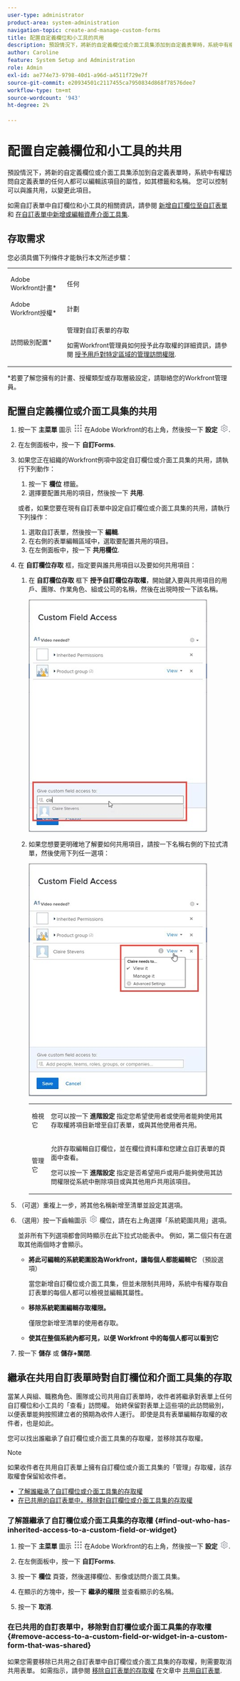 ```yaml
---
user-type: administrator
product-area: system-administration
navigation-topic: create-and-manage-custom-forms
title: 配置自定義欄位和小工具的共用
description: 預設情況下，將新的自定義欄位或介面工具集添加到自定義表單時，系統中有權訪問自定義表單的任何人都可以編輯該項目的屬性，如其標籤和名稱。 您可以控制可以與誰共用，以變更此項目。
author: Caroline
feature: System Setup and Administration
role: Admin
exl-id: ae774e73-9798-40d1-a96d-a4511f729e7f
source-git-commit: e20934501c2117455ca7950834d868f78576dee7
workflow-type: tm+mt
source-wordcount: '943'
ht-degree: 2%

---
```


# 配置自定義欄位和小工具的共用

預設情況下，將新的自定義欄位或介面工具集添加到自定義表單時，系統中有權訪問自定義表單的任何人都可以編輯該項目的屬性，如其標籤和名稱。 您可以控制可以與誰共用，以變更此項目。

如需自訂表單中自訂欄位和小工具的相關資訊，請參閱 [新增自訂欄位至自訂表單](../../../administration-and-setup/customize-workfront/create-manage-custom-forms/add-a-custom-field-to-a-custom-form.md) 和 [在自訂表單中新增或編輯資產介面工具集](../../../administration-and-setup/customize-workfront/create-manage-custom-forms/add-widget-or-edit-its-properties-in-a-custom-form.md).

## 存取需求

您必須具備下列條件才能執行本文所述步驟：

<table style="table-layout:auto"> 
 <col> 
 <col> 
 <tbody> 
  <tr data-mc-conditions=""> 
   <td role="rowheader"> <p>Adobe Workfront計畫*</p> </td> 
   <td>任何</td> 
  </tr> 
  <tr> 
   <td role="rowheader">Adobe Workfront授權*</td> 
   <td>計劃</td> 
  </tr> 
  <tr data-mc-conditions=""> 
   <td role="rowheader">訪問級別配置*</td> 
   <td> <p>管理對自訂表單的存取</p> <p>如需Workfront管理員如何授予此存取權的詳細資訊，請參閱 <a href="../../../administration-and-setup/add-users/configure-and-grant-access/grant-users-admin-access-certain-areas.md" class="MCXref xref">授予用戶對特定區域的管理訪問權限</a>.</p> </td> 
  </tr> 
 </tbody> 
</table>

&#42;若要了解您擁有的計畫、授權類型或存取層級設定，請聯絡您的Workfront管理員。

## 配置自定義欄位或介面工具集的共用

1. 按一下 **主菜單** 圖示 ![](assets/main-menu-icon.png) 在Adobe Workfront的右上角，然後按一下 **設定** ![](assets/gear-icon-settings.png).

1. 在左側面板中，按一下 **自訂Forms**.
1. 如果您正在組織的Workfront例項中設定自訂欄位或介面工具集的共用，請執行下列動作：

   1. 按一下 **欄位** 標籤。
   1. 選擇要配置共用的項目，然後按一下 **共用**.

   或者，如果您要在現有自訂表單中設定自訂欄位或介面工具集的共用，請執行下列操作：

   1. 選取自訂表單，然後按一下 **編輯**.
   1. 在右側的表單編輯區域中，選取要配置共用的項目。
   1. 在左側面板中，按一下 **共用欄位**.


1. 在 **自訂欄位存取** 框，指定要與誰共用項目以及要如何共用項目：

   1. 在 **自訂欄位存取** 框下 **授予自訂欄位存取權**，開始鍵入要與共用項目的用戶、團隊、作業角色、組或公司的名稱，然後在出現時按一下該名稱。

      ![](assets/share-field-give-access-to.jpg)

   1. 如果您想要更明確地了解要如何共用項目，請按一下名稱右側的下拉式清單，然後使用下列任一選項：

      ![](assets/share-field-view-mng-options.jpg)

      <table style="table-layout:auto"> 
       <col> 
       <col> 
       <tbody> 
        <tr> 
         <td role="rowheader">檢視它</td> 
         <td> <p>您可以按一下 <strong>進階設定</strong> 指定您希望使用者或使用者能夠使用其存取權將項目新增至自訂表單，或與其他使用者共用。</p> </td> 
        </tr> 
        <tr> 
         <td role="rowheader">管理它</td> 
         <td> <p>允許存取編輯自訂欄位，並在欄位資料庫和您建立自訂表單的頁面中查看。</p> <p>您可以按一下 <strong>進階設定</strong> 指定是否希望用戶或用戶能夠使用其訪問權限從系統中刪除項目或與其他用戶共用該項目。</p> </td> 
        </tr> 
       </tbody> 
      </table>

1. （可選）重複上一步，將其他名稱新增至清單並設定其選項。
1. （選用）按一下齒輪圖示 ![](assets/gear-icon-settings.png) 欄位，請在右上角選擇「系統範圍共用」選項。

   並非所有下列選項都會同時顯示在此下拉式功能表中。 例如，第二個只有在選取其他兩個時才會顯示。

   * **將此可編輯的系統範圍設為Workfront，讓每個人都能編輯它** （預設選項）

      當您新增自訂欄位或介面工具集，但並未限制共用時，系統中有權存取自訂表單的每個人都可以檢視並編輯其屬性。

   * **移除系統範圍編輯存取權限。**

      僅限您新增至清單的使用者存取。

   * **使其在整個系統內都可見，以便 Workfront 中的每個人都可以看到它**

1. 按一下 **儲存** 或 **儲存+關閉**.

## 繼承在共用自訂表單時對自訂欄位和介面工具集的存取

當某人與組、職務角色、團隊或公司共用自訂表單時，收件者將繼承對表單上任何自訂欄位和小工具的「查看」訪問權。 始終保留對表單上這些項的此訪問級別，以便表單能夠按照建立者的預期為收件人運行。 即使是具有表單編輯存取權的收件者，也是如此。

您可以找出誰繼承了自訂欄位或介面工具集的存取權，並移除其存取權。

>[!NOTE]
>
>如果收件者在共用自訂表單上擁有自訂欄位或介面工具集的「管理」存取權，該存取權會保留給收件者。

* [了解誰繼承了自訂欄位或介面工具集的存取權](#find-out-who-has-inherited-access-to-a-custom-field-or-widget)
* [在已共用的自訂表單中，移除對自訂欄位或介面工具集的存取權](#remove-access-to-a-custom-field-or-widget-in-a-custom-form-that-was-shared)

### 了解誰繼承了自訂欄位或介面工具集的存取權 {#find-out-who-has-inherited-access-to-a-custom-field-or-widget}

1. 按一下 **主菜單** 圖示 ![](assets/main-menu-icon.png) 在Adobe Workfront的右上角，然後按一下 **設定** ![](assets/gear-icon-settings.png).

1. 在左側面板中，按一下 **自訂Forms**.
1. 按一下 **欄位** 頁簽，然後選擇欄位、影像或訪問介面工具集。
1. 在顯示的方塊中，按一下 **繼承的權限** 並查看顯示的名稱。
1. 按一下 **取消**.

### 在已共用的自訂表單中，移除對自訂欄位或介面工具集的存取權 {#remove-access-to-a-custom-field-or-widget-in-a-custom-form-that-was-shared}

如果您需要移除已共用之自訂表單中自訂欄位或介面工具集的存取權，則需要取消共用表單。 如需指示，請參閱 [移除自訂表單的存取權](../../../administration-and-setup/customize-workfront/create-manage-custom-forms/share-access-to-a-custom-form.md#unshare) 在文章中 [共用自訂表單](../../../administration-and-setup/customize-workfront/create-manage-custom-forms/share-access-to-a-custom-form.md).
